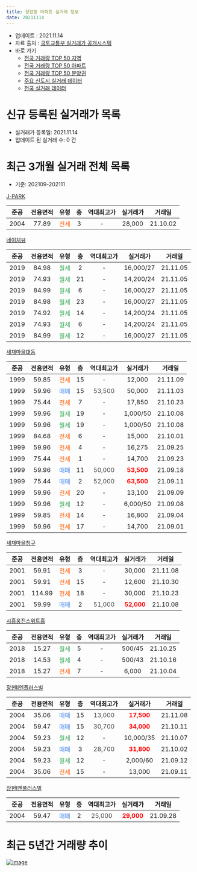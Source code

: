 ```yaml
---
title: 장현동 아파트 실거래 정보
date: 20211114
---
```


* 업데이트 : 2021.11.14
* 자료 출처 : [국토교통부 실거래가 공개시스템](http://rt.molit.go.kr)
* 바로 가기
    * [전국 거래량 TOP 50 지역](https://apt-info.github.io/apt-trade-info/tr)
    * [전국 거래량 TOP 50 아파트](https://apt-info.github.io/apt-trade-info/ta)
    * [전국 거래량 TOP 50 분양권](https://apt-info.github.io/apt-trade-info/tb)
    * [주요 신도시 실거래 데이터](https://apt-info.github.io/apt-trade-info/newtown)
    * [전국 실거래 데이터](https://apt-info.github.io/apt-trade-info/all)



<script async src="https://pagead2.googlesyndication.com/pagead/js/adsbygoogle.js"></script>
<!-- 기본광고 -->
<ins class="adsbygoogle"
     style="display:block"
     data-ad-client="ca-pub-1142216861245946"
     data-ad-slot="4805727019"
     data-ad-format="auto"
     data-full-width-responsive="true"></ins>
<script>
     (adsbygoogle = window.adsbygoogle || []).push({});
</script>


# 신규 등록된 실거래가 목록

* 실거래가 등록일: 2021.11.14
* 업데이트 된 실거래 수: 0 건




<script async src="https://pagead2.googlesyndication.com/pagead/js/adsbygoogle.js"></script>
<!-- 기본광고 -->
<ins class="adsbygoogle"
     style="display:block"
     data-ad-client="ca-pub-1142216861245946"
     data-ad-slot="4805727019"
     data-ad-format="auto"
     data-full-width-responsive="true"></ins>
<script>
     (adsbygoogle = window.adsbygoogle || []).push({});
</script>


# 최근 3개월 실거래 전체 목록
* 기준: 202109-202111


[J-PARK](https://search.naver.com/search.naver?query=J-PARK)

|준공|전용면적|유형|층|역대최고가|실거래가|거래일|
|:---:|:---:|:---:|:---:|:---:|:---:|:---:|
|2004|77.89|<span style="color:#FF5A00">전세</span>|3|<span style="color:#444444">-</span>|28,000|21.10.02|

[네이처뷰](https://search.naver.com/search.naver?query=%EB%84%A4%EC%9D%B4%EC%B2%98%EB%B7%B0)

|준공|전용면적|유형|층|역대최고가|실거래가|거래일|
|:---:|:---:|:---:|:---:|:---:|:---:|:---:|
|2019|84.98|<span style="color:#34A853">월세</span>|2|<span style="color:#444444">-</span>|16,000/27|21.11.05|
|2019|74.93|<span style="color:#34A853">월세</span>|21|<span style="color:#444444">-</span>|14,200/24|21.11.05|
|2019|84.99|<span style="color:#34A853">월세</span>|6|<span style="color:#444444">-</span>|16,000/27|21.11.05|
|2019|84.98|<span style="color:#34A853">월세</span>|23|<span style="color:#444444">-</span>|16,000/27|21.11.05|
|2019|74.92|<span style="color:#34A853">월세</span>|14|<span style="color:#444444">-</span>|14,200/24|21.11.05|
|2019|74.93|<span style="color:#34A853">월세</span>|6|<span style="color:#444444">-</span>|14,200/24|21.11.05|
|2019|84.99|<span style="color:#34A853">월세</span>|12|<span style="color:#444444">-</span>|16,000/27|21.11.05|

[새재마을대동](https://search.naver.com/search.naver?query=%EC%83%88%EC%9E%AC%EB%A7%88%EC%9D%84%EB%8C%80%EB%8F%99)

|준공|전용면적|유형|층|역대최고가|실거래가|거래일|
|:---:|:---:|:---:|:---:|:---:|:---:|:---:|
|1999|59.85|<span style="color:#FF5A00">전세</span>|15|<span style="color:#444444">-</span>|12,000|21.11.09|
|1999|59.96|<span style="color:#4285F3">매매</span>|15|<span style="color:#444444">53,500</span>|50,000|21.11.03|
|1999|75.44|<span style="color:#FF5A00">전세</span>|7|<span style="color:#444444">-</span>|17,850|21.10.23|
|1999|59.96|<span style="color:#34A853">월세</span>|19|<span style="color:#444444">-</span>|1,000/50|21.10.08|
|1999|59.96|<span style="color:#34A853">월세</span>|19|<span style="color:#444444">-</span>|1,000/50|21.10.08|
|1999|84.68|<span style="color:#FF5A00">전세</span>|6|<span style="color:#444444">-</span>|15,000|21.10.01|
|1999|59.96|<span style="color:#FF5A00">전세</span>|4|<span style="color:#444444">-</span>|16,275|21.09.25|
|1999|75.44|<span style="color:#FF5A00">전세</span>|1|<span style="color:#444444">-</span>|14,700|21.09.23|
|1999|59.96|<span style="color:#4285F3">매매</span>|11|<span style="color:#444444">50,000</span>|<b><span style="color:#FF0000">53,500</span></b>|21.09.18|
|1999|75.44|<span style="color:#4285F3">매매</span>|2|<span style="color:#444444">52,000</span>|<b><span style="color:#FF0000">63,500</span></b>|21.09.11|
|1999|59.96|<span style="color:#FF5A00">전세</span>|20|<span style="color:#444444">-</span>|13,100|21.09.09|
|1999|59.96|<span style="color:#34A853">월세</span>|12|<span style="color:#444444">-</span>|6,000/50|21.09.08|
|1999|59.85|<span style="color:#FF5A00">전세</span>|14|<span style="color:#444444">-</span>|16,800|21.09.04|
|1999|59.96|<span style="color:#FF5A00">전세</span>|17|<span style="color:#444444">-</span>|14,700|21.09.01|

[새재마을청구](https://search.naver.com/search.naver?query=%EC%83%88%EC%9E%AC%EB%A7%88%EC%9D%84%EC%B2%AD%EA%B5%AC)

|준공|전용면적|유형|층|역대최고가|실거래가|거래일|
|:---:|:---:|:---:|:---:|:---:|:---:|:---:|
|2001|59.91|<span style="color:#FF5A00">전세</span>|3|<span style="color:#444444">-</span>|30,000|21.11.08|
|2001|59.91|<span style="color:#FF5A00">전세</span>|15|<span style="color:#444444">-</span>|12,600|21.10.30|
|2001|114.99|<span style="color:#FF5A00">전세</span>|18|<span style="color:#444444">-</span>|30,000|21.10.23|
|2001|59.99|<span style="color:#4285F3">매매</span>|2|<span style="color:#444444">51,000</span>|<b><span style="color:#FF0000">52,000</span></b>|21.10.08|

[시흥웅진스위트홈](https://search.naver.com/search.naver?query=%EC%8B%9C%ED%9D%A5%EC%9B%85%EC%A7%84%EC%8A%A4%EC%9C%84%ED%8A%B8%ED%99%88)

|준공|전용면적|유형|층|역대최고가|실거래가|거래일|
|:---:|:---:|:---:|:---:|:---:|:---:|:---:|
|2018|15.27|<span style="color:#34A853">월세</span>|5|<span style="color:#444444">-</span>|500/45|21.10.25|
|2018|14.53|<span style="color:#34A853">월세</span>|4|<span style="color:#444444">-</span>|500/43|21.10.16|
|2018|15.27|<span style="color:#FF5A00">전세</span>|7|<span style="color:#444444">-</span>|6,000|21.10.04|

[장현II엔플러스빌](https://search.naver.com/search.naver?query=%EC%9E%A5%ED%98%84II%EC%97%94%ED%94%8C%EB%9F%AC%EC%8A%A4%EB%B9%8C)

|준공|전용면적|유형|층|역대최고가|실거래가|거래일|
|:---:|:---:|:---:|:---:|:---:|:---:|:---:|
|2004|35.06|<span style="color:#4285F3">매매</span>|15|<span style="color:#444444">13,000</span>|<b><span style="color:#FF0000">17,500</span></b>|21.11.08|
|2004|59.47|<span style="color:#4285F3">매매</span>|15|<span style="color:#444444">30,700</span>|<b><span style="color:#FF0000">34,000</span></b>|21.10.11|
|2004|59.23|<span style="color:#34A853">월세</span>|12|<span style="color:#444444">-</span>|10,000/35|21.10.07|
|2004|59.23|<span style="color:#4285F3">매매</span>|3|<span style="color:#444444">28,700</span>|<b><span style="color:#FF0000">31,800</span></b>|21.10.02|
|2004|59.23|<span style="color:#34A853">월세</span>|12|<span style="color:#444444">-</span>|2,000/60|21.09.12|
|2004|35.06|<span style="color:#FF5A00">전세</span>|15|<span style="color:#444444">-</span>|13,000|21.09.11|

[장현I엔플러스빌](https://search.naver.com/search.naver?query=%EC%9E%A5%ED%98%84I%EC%97%94%ED%94%8C%EB%9F%AC%EC%8A%A4%EB%B9%8C)

|준공|전용면적|유형|층|역대최고가|실거래가|거래일|
|:---:|:---:|:---:|:---:|:---:|:---:|:---:|
|2004|59.47|<span style="color:#4285F3">매매</span>|2|<span style="color:#444444">25,000</span>|<b><span style="color:#FF0000">29,000</span></b>|21.09.28|



<script async src="https://pagead2.googlesyndication.com/pagead/js/adsbygoogle.js"></script>
<!-- 기본광고 -->
<ins class="adsbygoogle"
     style="display:block"
     data-ad-client="ca-pub-1142216861245946"
     data-ad-slot="4805727019"
     data-ad-format="auto"
     data-full-width-responsive="true"></ins>
<script>
     (adsbygoogle = window.adsbygoogle || []).push({});
</script>


# 최근 5년간 거래량 추이


<div style="width:100%;">
    <canvas id="deal_progress" height="200"></canvas>
</div>

<script>
new Chart(document.getElementById("deal_progress"), {
    type: 'line',
    data: {
        labels: ['16.01','16.02','16.03','16.04','16.05','16.06','16.07','16.08','16.09','16.10','16.11','16.12','17.01','17.02','17.03','17.04','17.05','17.06','17.07','17.08','17.09','17.10','17.11','17.12','18.01','18.02','18.03','18.04','18.05','18.06','18.07','18.08','18.09','18.10','18.11','18.12','19.01','19.02','19.03','19.04','19.05','19.06','19.07','19.08','19.09','19.10','19.11','19.12','20.01','20.02','20.03','20.04','20.05','20.06','20.07','20.08','20.09','20.10','20.11','20.12','21.01','21.02','21.03','21.04','21.05','21.06','21.07','21.08','21.09','21.10','21.11'],
        datasets: [{
            label: '매매/분양권',
            data: [1,9,9,10,8,6,13,15,12,14,7,5,4,10,16,12,12,19,26,10,3,5,9,9,7,8,4,3,7,4,6,5,11,10,77,31,227,87,69,55,125,82,129,102,92,195,140,69,110,195,82,83,95,189,97,75,37,30,20,24,21,21,19,12,18,11,10,5,3,3,2],
            borderColor: "rgba(66, 133, 243, 1)",
            backgroundColor: "rgba(66, 133, 243, 0.05)",
            borderWidth: 1,
            pointRadius: 0,
            fill: false,
            lineTension: 0
        },{
            label: '전/월세',
            data: [10,12,12,10,16,12,18,15,15,19,13,7,8,16,18,5,9,14,20,17,17,18,14,4,6,10,4,7,10,15,9,12,9,11,6,9,15,6,17,7,6,11,11,14,10,13,16,9,16,29,22,12,11,17,31,31,19,19,12,17,25,21,16,19,16,21,24,16,8,11,9],
            borderColor: "rgba(255, 90, 0, 1)",
            backgroundColor: "rgba(255, 90, 0, 0.05)",
            borderWidth: 1,
            pointRadius: 0,
            fill: false,
            lineTension: 0
        },{
            label: '합계',
            data: [11,21,21,20,24,18,31,30,27,33,20,12,12,26,34,17,21,33,46,27,20,23,23,13,13,18,8,10,17,19,15,17,20,21,83,40,242,93,86,62,131,93,140,116,102,208,156,78,126,224,104,95,106,206,128,106,56,49,32,41,46,42,35,31,34,32,34,21,11,14,11],
            borderColor: "rgba(0, 0, 0, 1)",
            backgroundColor: "rgba(0, 0, 0, 0.03)",
            borderWidth: 0.1,
            pointRadius: 0,
            fill: true,
            lineTension: 0
        }
        ]
    },
    options: {
        responsive: true,
        title: {
            display: false
        },
        tooltips: {
            mode: 'index',
            intersect: false
        },
        hover: {
            mode: 'nearest',
            intersect: true
        },
        scales: {
            xAxes: [{
                display: true,
                scaleLabel: {
                    display: true,
                    labelString: '년/월'
                }
            }],
            yAxes: [{
                display: true,
                ticks: {
                    suggestedMin: 0,
                },
                scaleLabel: {
                    display: true,
                    labelString: '실거래 수'
                }
            }]
        }
    }
});

</script>


[![image](https://apt-info.github.io/images/2020-01-03-apt-trade-info/1024x500.png)](https://play.google.com/store/apps/details?id=com.aptinfo.apttradeinfo)

